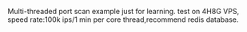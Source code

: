 Multi-threaded port scan example just for learning.
test on 4H8G VPS, speed rate:100k ips/1 min per core thread,recommend redis database.
